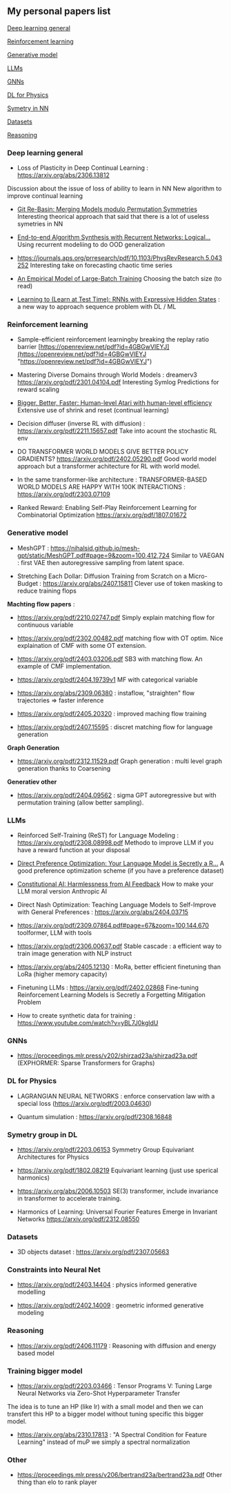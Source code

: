 ## My personal papers list 

[Deep learning general](#Deep-learning-general)

[Reinforcement learning](#Reinforcement-learning)

[Generative model](#Generative-model)

[LLMs](#LLMs)

[GNNs](#GNNs)

[DL for Physics](#DL-for-Physics)

[Symetry in NN](#Symetry-group-in-DL)

[Datasets](#Datasets)

[Reasoning](#Reasoning)


### Deep learning general

- Loss of Plasticity in Deep Continual Learning : https://arxiv.org/abs/2306.13812
  
Discussion about the issue of loss of ability to learn in NN
New algorithm to improve continual learning 

- [Git Re-Basin: Merging Models modulo Permutation Symmetries](https://arxiv.org/abs/2209.04836)
Interesting theorical approach that said that there is a lot of useless symetries in NN

- [End-to-end Algorithm Synthesis with Recurrent Networks: Logical...](https://arxiv.org/abs/2202.05826)
Using recurrent modeliing to do OOD generalization

- https://journals.aps.org/prresearch/pdf/10.1103/PhysRevResearch.5.043252
Interesting take on forecasting chaotic time series

- [An Empirical Model of Large-Batch Training](https://arxiv.org/pdf/1812.06162) Choosing the batch size (to read)

- [Learning to (Learn at Test Time):
RNNs with Expressive Hidden States](https://arxiv.org/pdf/2407.04620) : a new way to approach sequence problem with DL / ML

### Reinforcement learning 

- Sample-efficient reinforcement learningby breaking the replay ratio barrier [https://openreview.net/pdf?id=4GBGwVIEYJ](https://openreview.net/pdf?id=4GBGwVIEYJ "https://openreview.net/pdf?id=4GBGwVIEYJ")

-  Mastering Diverse Domains through World Models : dreamerv3 https://arxiv.org/pdf/2301.04104.pdf
Interesting Symlog Predictions for reward scaling

- [Bigger, Better, Faster: Human-level Atari with human-level efficiency](https://arxiv.org/abs/2305.19452)
Extensive use of shrink and reset (continual learning)

- Decision diffuser (inverse RL with diffusion) :
https://arxiv.org/pdf/2211.15657.pdf
Take into acount the stochastic RL env

- DO TRANSFORMER WORLD MODELS GIVE BETTER POLICY GRADIENTS?
https://arxiv.org/pdf/2402.05290.pdf
Good world model approach but a transformer achitecture for RL with world model.

- In the same transformer-like architecture : TRANSFORMER-BASED WORLD MODELS ARE HAPPY
WITH 100K INTERACTIONS : https://arxiv.org/pdf/2303.07109

- Ranked Reward: Enabling Self-Play Reinforcement
Learning for Combinatorial Optimization https://arxiv.org/pdf/1807.01672

### Generative model 

- MeshGPT : https://nihalsid.github.io/mesh-gpt/static/MeshGPT.pdf#page=9&zoom=100,412,724
  Similar to VAEGAN : first VAE then autoregressive sampling from latent space.

- Stretching Each Dollar: Diffusion Training from Scratch on
a Micro-Budget : https://arxiv.org/abs/2407.15811
Clever use of token masking to reduce training flops

**Machting flow papers** :

- https://arxiv.org/pdf/2210.02747.pdf
Simply explain matching flow for continuous variable
  
- https://arxiv.org/pdf/2302.00482.pdf matching flow with OT optim. Nice explaination of CMF with some OT extension.
  
- https://arxiv.org/pdf/2403.03206.pdf SB3 with matching flow. An example of CMF implementation.

- https://arxiv.org/pdf/2404.19739v1 MF with categorical variable

- https://arxiv.org/abs/2309.06380 : instaflow, "straighten" flow trajectories => faster inference

- https://arxiv.org/pdf/2405.20320 : improved maching flow training

- https://arxiv.org/pdf/2407.15595 : discret matching flow for language generation

**Graph Generation**

- https://arxiv.org/pdf/2312.11529.pdf
Graph generation : multi level graph generation thanks to Coarsening

**Generatiev other**

- https://arxiv.org/pdf/2404.09562 : sigma GPT autoregressive but with permutation training (allow better sampling). 



### LLMs 

- Reinforced Self-Training (ReST) for Language Modeling : https://arxiv.org/pdf/2308.08998.pdf
Methodo to improve LLM if you have a reward function at your disposal

- [Direct Preference Optimization: Your Language Model is Secretly a R...](https://arxiv.org/abs/2305.18290)
A good preference optimization scheme (if you have a preference dataset)

- [Constitutional AI: Harmlessness from AI Feedback](https://arxiv.org/abs/2212.08073) How to make your LLM moral version Anthropic AI 

- Direct Nash Optimization: Teaching Language Models to Self-Improve with General Preferences :
		https://arxiv.org/abs/2404.03715

- https://arxiv.org/pdf/2309.07864.pdf#page=67&zoom=100,144,670
  toolformer, LLM with tools

- https://arxiv.org/pdf/2306.00637.pdf
Stable cascade : a efficient way to train image generation with NLP instruct

- https://arxiv.org/abs/2405.12130 : MoRa, better efficient finetuning than LoRa (higher memory capacity)

- Finetuning LLMs : https://arxiv.org/pdf/2402.02868 Fine-tuning Reinforcement Learning Models is Secretly a Forgetting Mitigation
Problem

- How to create synthetic data for training : https://www.youtube.com/watch?v=yBL7J0kgldU

### GNNs 

- https://proceedings.mlr.press/v202/shirzad23a/shirzad23a.pdf (EXPHORMER: Sparse Transformers for Graphs)

### DL for Physics

- LAGRANGIAN NEURAL NETWORKS : enforce conservation law with a special loss (https://arxiv.org/pdf/2003.04630)

- Quantum simulation : https://arxiv.org/pdf/2308.16848

### Symetry group in DL

- https://arxiv.org/pdf/2203.06153
Symmetry Group Equivariant Architectures for Physics

- https://arxiv.org/pdf/1802.08219
  Equivariant learning (just use sperical harmonics)

- https://arxiv.org/abs/2006.10503
  SE(3) transformer, include invariance in transformer to accelerate training.

- Harmonics of Learning:
Universal Fourier Features
Emerge in Invariant Networks
https://arxiv.org/pdf/2312.08550

### Datasets

- 3D objects dataset : https://arxiv.org/pdf/2307.05663

### Constraints into Neural Net

- https://arxiv.org/pdf/2403.14404 : physics informed generative modelling

- https://arxiv.org/pdf/2402.14009 : geometric informed generative modeling

### Reasoning

- https://arxiv.org/pdf/2406.11179 : Reasoning with diffusion and energy based model

### Training bigger model

- https://arxiv.org/pdf/2203.03466 : Tensor Programs V:
Tuning Large Neural Networks via
Zero-Shot Hyperparameter Transfer

The idea is to tune an HP (like lr) with a small model and then we can transfert this HP to a bigger model without tuning specific this bigger model.

- https://arxiv.org/abs/2310.17813 : "A Spectral Condition for Feature Learning" instead of muP we simply a spectral normalization 


### Other

- https://proceedings.mlr.press/v206/bertrand23a/bertrand23a.pdf
Other thing than elo to rank player

